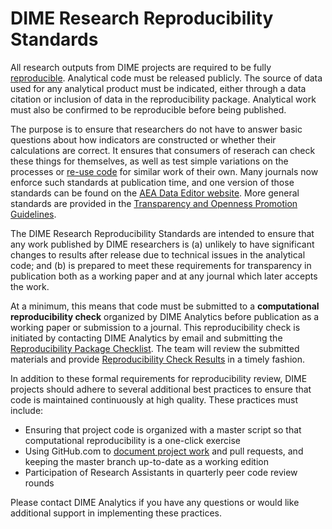 # DIME Research Reproducibility Standards

All research outputs from DIME projects are required to be fully [reproducible](https://blogs.worldbank.org/impactevaluations/what-development-economists-talk-about-when-they-talk-about-reproducibility).
Analytical code must be released publicly.
The source of data used for any analytical product must be indicated,
either through a data citation or inclusion of data in the reproducibility package.
Analytical work must also be confirmed to be reproducible before being published.

The purpose is to ensure that
researchers do not have to answer basic questions
about how indicators are constructed or whether their calculations are correct.
It ensures that consumers of reserach can check these things for themselves,
as well as test simple variations on the processes
or [re-use code](https://blogs.worldbank.org/opendata/making-analytics-reusable)
for similar work of their own.
Many journals now enforce such standards at publication time,
and one version of those standards can be found on the
[AEA Data Editor website](https://aeadataeditor.github.io/aea-de-guidance/).
More general standards are provided in the [Transparency and Openness Promotion Guidelines](https://cos.io/top/).

The DIME Research Reproducibility Standards are intended
to ensure that any work published by DIME researchers
is (a) unlikely to have significant changes to results after release
due to technical issues in the analytical code;
and (b) is prepared to meet these requirements for transparency in publication
both as a working paper and at any journal which later accepts the work.

At a minimum, this means that code must be submitted to
a **computational reproducibility check** organized by DIME Analytics
before publication as a working paper or submission to a journal.
This reproducibility check is initiated by contacting
DIME Analytics by email and submitting the [Reproducibility Package Checklist](https://github.com/kbjarkefur/dime-standards/blob/master/DIME-Research-Standards/checklists/reproducibility-package-checklist.pdf).
The team will review the submitted materials and provide [Reproducibility Check Results](https://github.com/kbjarkefur/dime-standards/blob/master/DIME-Research-Standards/checklists/reproducibility-check-result.pdf) in a timely fashion.

In addition to these formal requirements for reproducibility review,
DIME projects should adhere to several additional best practices
to ensure that code is maintained continuously at high quality.
These practices must include:

- Ensuring that project code is organized with a master script
so that computational reproducibility is a one-click exercise
- Using GitHub.com to [document project work](https://github.com/worldbank/dime-github-trainings) and pull requests, and keeping the master branch
up-to-date as a working edition
- Participation of Research Assistants in quarterly peer code review rounds

Please contact DIME Analytics if you have any questions
or would like additional support in implementing these practices.
